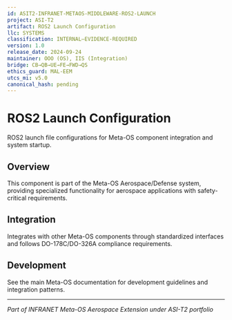 ```yaml
---
id: ASIT2-INFRANET-METAOS-MIDDLEWARE-ROS2-LAUNCH
project: ASI-T2
artifact: ROS2 Launch Configuration
llc: SYSTEMS
classification: INTERNAL–EVIDENCE-REQUIRED
version: 1.0
release_date: 2024-09-24
maintainer: OOO (OS), IIS (Integration)
bridge: CB→QB→UE→FE→FWD→QS
ethics_guard: MAL-EEM
utcs_mi: v5.0
canonical_hash: pending
---
```


# ROS2 Launch Configuration

ROS2 launch file configurations for Meta-OS component integration and system startup.

## Overview

This component is part of the Meta-OS Aerospace/Defense system, providing specialized functionality for aerospace applications with safety-critical requirements.

## Integration

Integrates with other Meta-OS components through standardized interfaces and follows DO-178C/DO-326A compliance requirements.

## Development

See the main Meta-OS documentation for development guidelines and integration patterns.

---

*Part of INFRANET Meta-OS Aerospace Extension under ASI-T2 portfolio*